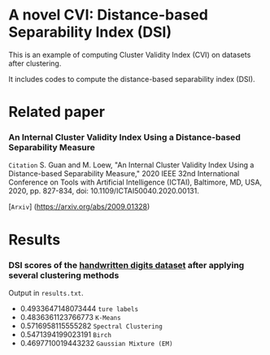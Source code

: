 A novel CVI: Distance-based Separability Index (DSI)
=============
This is an example of computing Cluster Validity Index (CVI) on datasets after clustering.

It includes codes to compute the distance-based separability index (DSI).

Related paper
=============
### An Internal Cluster Validity Index Using a Distance-based Separability Measure

`Citation` S. Guan and M. Loew, "An Internal Cluster Validity Index Using a Distance-based Separability Measure," 2020 IEEE 32nd International Conference on Tools with Artificial Intelligence (ICTAI), Baltimore, MD, USA, 2020, pp. 827-834, doi: 10.1109/ICTAI50040.2020.00131.

[`Arxiv`] (https://arxiv.org/abs/2009.01328)

Results
=============
### DSI scores of the [handwritten digits dataset](https://scikit-learn.org/stable/modules/generated/sklearn.datasets.load_digits.html) after applying several clustering methods
Output in `results.txt`.

* 0.4933647148073444  `ture labels`
* 0.4836361123766773  `K-Means`
* 0.5716958115555282  `Spectral Clustering`
* 0.5471394199023191  `Birch`
* 0.4697710019443232  `Gaussian Mixture (EM)`
